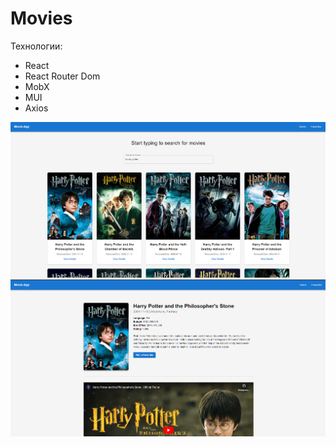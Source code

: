 # Movies

Технологии:

- React
- React Router Dom
- MobX
- MUI
- Axios

![Demo](./public/demo1.png)
![Demo](./public/demo2.png)
